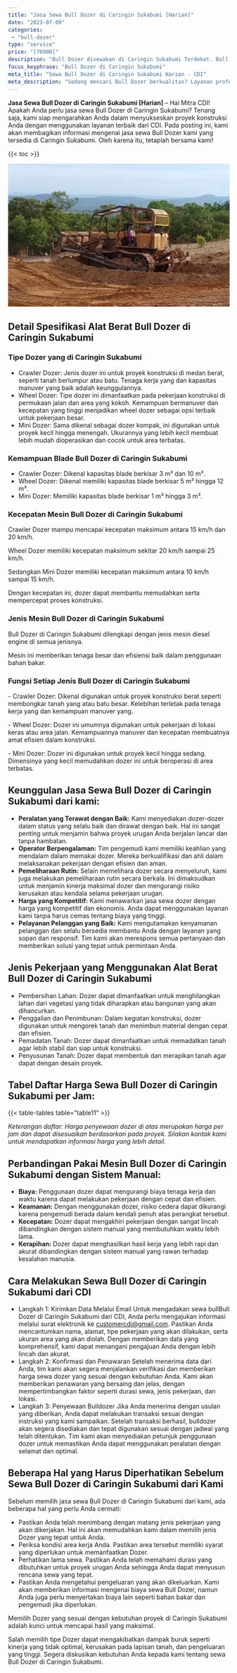 ```yaml
---
title: "Jasa Sewa Bull Dozer di Caringin Sukabumi [Harian]"
date: "2023-07-09"
categories:
 - "bull-dozer"
type: "service"
price: "[76000]"
description: "Bull Dozer disewakan di Caringin Sukabumi Terdekat. Bull Dozer ini merupakan pilihan tepat dalam proyek pembangunan sebagai peralatan konstruksi powerful dan produktif. Segera konsultasikan kebutuhan Anda."
focus_keyphrase: "Bull Dozer di Caringin Sukabumi"
meta_title: "Sewa Bull Dozer di Caringin Sukabumi Harian - CDI"
meta_description: "Sedang mencari Bull Dozer berkualitas? Layanan profesional kami siap melayani dengan harga kompetitif. Segera hubungi kami."
---
```


**Jasa Sewa Bull Dozer di Caringin Sukabumi [Harian]** – Hai Mitra CDI! Apakah Anda perlu jasa sewa Bull Dozer di Caringin Sukabumi? Tenang saja, kami siap mengarahkan Anda dalam menyukseskan proyek konstruksi Anda dengan menggunakan layanan terbaik dari CDI. Pada posting ini, kami akan membagikan informasi mengenai jasa sewa Bull Dozer kami yang tersedia di Caringin Sukabumi. Oleh karena itu, tetaplah bersama kami!

{{< toc >}}

![Jasa Sewa Bull Dozer di Caringin Sukabumi [Harian]](/images/bull-dozer/bull-dozer-01.jpg)

## Detail Spesifikasi Alat Berat Bull Dozer di Caringin Sukabumi

### Tipe Dozer yang di Caringin Sukabumi

*   Crawler Dozer: Jenis dozer ini untuk proyek konstruksi di medan berat, seperti tanah berlumpur atau batu. Tenaga kerja yang dan kapasitas manuver yang baik adalah keunggulannya.
*   Wheel Dozer: Tipe dozer ini dimanfaatkan pada pekerjaan konstruksi di permukaan jalan dan area yang kokoh. Kemampuan bermanuver dan kecepatan yang tinggi menjadikan wheel dozer sebagai opsi terbaik untuk pekerjaan besar.
*   Mini Dozer: Sama dikenal sebagai dozer kompak, ini digunakan untuk proyek kecil hingga menengah. Ukurannya yang lebih kecil membuat lebih mudah dioperasikan dan cocok untuk area terbatas.

### Kemampuan Blade Bull Dozer di Caringin Sukabumi

*   Crawler Dozer: Dikenal kapasitas blade berkisar 3 m³ dan 10 m³.
*   Wheel Dozer: Dikenal memiliki kapasitas blade berkisar 5 m³ hingga 12 m³.
*   Mini Dozer: Memiliki kapasitas blade berkisar 1 m³ hingga 3 m³.

### Kecepatan Mesin Bull Dozer di Caringin Sukabumi

Crawler Dozer mampu mencapai kecepatan maksimum antara 15 km/h dan 20 km/h.

Wheel Dozer memiliki kecepatan maksimum sekitar 20 km/h sampai 25 km/h.

Sedangkan Mini Dozer memiliki kecepatan maksimum antara 10 km/h sampai 15 km/h.

Dengan kecepatan ini, dozer dapat membantu memudahkan serta mempercepat proses konstruksi.

### Jenis Mesin Bull Dozer di Caringin Sukabumi

Bull Dozer di Caringin Sukabumi dilengkapi dengan jenis mesin diesel engine di semua jenisnya.

Mesin ini memberikan tenaga besar dan efisiensi baik dalam penggunaan bahan bakar.

### Fungsi Setiap Jenis Bull Dozer di Caringin Sukabumi

\- Crawler Dozer: Dikenal digunakan untuk proyek konstruksi berat seperti membongkar tanah yang atau batu besar. Kelebihan terletak pada tenaga kerja yang dan kemampuan manuver yang.

\- Wheel Dozer: Dozer ini umumnya digunakan untuk pekerjaan di lokasi keras atau area jalan. Kemampuannya manuver dan kecepatan membuatnya amat efisien dalam konstruksi.

\- Mini Dozer: Dozer ini digunakan untuk proyek kecil hingga sedang. Dimensinya yang kecil memudahkan dozer ini untuk beroperasi di area terbatas.

## Keunggulan Jasa Sewa Bull Dozer di Caringin Sukabumi dari kami:

*   **Peralatan yang Terawat dengan Baik:** Kami menyediakan dozer-dozer dalam status yang selalu baik dan dirawat dengan baik. Hal ini sangat penting untuk menjamin bahwa proyek urugan Anda berjalan lancar dan tanpa hambatan.
*   **Operator Berpengalaman:** Tim pengemudi kami memiliki keahlian yang mendalam dalam memakai dozer. Mereka berkualifikasi dan ahli dalam melaksanakan pekerjaan dengan efisien dan aman.
*   **Pemeliharaan Rutin:** Selain memelihara dozer secara menyeluruh, kami juga melakukan pemeliharaan rutin secara berkala. Ini dimaksudkan untuk menjamin kinerja maksimal dozer dan mengurangi risiko kerusakan atau kendala selama pekerjaan urugan.
*   **Harga yang Kompetitif:** Kami menawarkan jasa sewa dozer dengan harga yang kompetitif dan ekonomis. Anda dapat menggunakan layanan kami tanpa harus cemas tentang biaya yang tinggi.
*   **Pelayanan Pelanggan yang Baik:** Kami mengutamakan kenyamanan pelanggan dan selalu bersedia membantu Anda dengan layanan yang sopan dan responsif. Tim kami akan merespons semua pertanyaan dan memberikan solusi yang tepat untuk permintaan Anda.

## Jenis Pekerjaan yang Menggunakan Alat Berat Bull Dozer di Caringin Sukabumi

*   Pembersihan Lahan: Dozer dapat dimanfaatkan untuk menghilangkan lahan dari vegetasi yang tidak diharapkan atau bangunan yang akan dihancurkan.
*   Penggalian dan Penimbunan: Dalam kegiatan konstruksi, dozer digunakan untuk mengorek tanah dan menimbun material dengan cepat dan efisien.
*   Pemadatan Tanah: Dozer dapat dimanfaatkan untuk memadatkan tanah agar lebih stabil dan siap untuk konstruksi.
*   Penyusunan Tanah: Dozer dapat membentuk dan merapikan tanah agar dapat dengan desain proyek.

## Tabel Daftar Harga Sewa Bull Dozer di Caringin Sukabumi per Jam:

{{< table-tables table="table11" >}}

_Keterangan daftar: Harga penyewaan dozer di atas merupakan harga per jam dan dapat disesuaikan berdasarkan pada proyek. Silakan kontak kami untuk mendapatkan informasi harga yang lebih detail._

## Perbandingan Pakai Mesin Bull Dozer di Caringin Sukabumi dengan Sistem Manual:

*   **Biaya:** Penggunaan dozer dapat mengurangi biaya tenaga kerja dan waktu karena dapat melakukan pekerjaan dengan cepat dan efisien.
*   **Keamanan:** Dengan menggunakan dozer, risiko cedera dapat dikurangi karena pengemudi berada dalam kendali penuh atas perangkat tersebut.
*   **Kecepatan:** Dozer dapat mengakhiri pekerjaan dengan sangat lincah dibandingkan dengan sistem manual yang membutuhkan waktu lebih lama.
*   **Kerapihan:** Dozer dapat menghasilkan hasil kerja yang lebih rapi dan akurat dibandingkan dengan sistem manual yang rawan terhadap kesalahan manusia.

## Cara Melakukan Sewa Bull Dozer di Caringin Sukabumi dari CDI

*   Langkah 1: Kirimkan Data Melalui Email
Untuk mengadakan sewa bullBull Dozer di Caringin Sukabumi dari CDI, Anda perlu mengajukan informasi melalui surat elektronik ke customercdi@gmail.com. Pastikan Anda mencantumkan nama, alamat, tipe pekerjaan yang akan dilakukan, serta ukuran area yang akan diolah. Dengan memberikan data yang komprehensif, kami dapat menangani pengajuan Anda dengan lebih lincah dan akurat.
*   Langkah 2: Konfirmasi dan Penawaran
Setelah menerima data dari Anda, tim kami akan segera menjalankan verifikasi dan memberikan harga sewa dozer yang sesuai dengan kebutuhan Anda. Kami akan memberikan penawaran yang bersaing dan jelas, dengan mempertimbangkan faktor seperti durasi sewa, jenis pekerjaan, dan lokasi.
*   Langkah 3: Penyewaan Bulldozer
Jika Anda menerima dengan usulan yang diberikan, Anda dapat melakukan transaksi sesuai dengan instruksi yang kami sampaikan. Setelah transaksi berhasil, bulldozer akan segera disediakan dan tepat digunakan sesuai dengan jadwal yang telah ditentukan. Tim kami akan menyediakan petunjuk penggunaan dozer untuk memastikan Anda dapat menggunakan peralatan dengan selamat dan optimal.

## Beberapa Hal yang Harus Diperhatikan Sebelum Sewa Bull Dozer di Caringin Sukabumi dari Kami

Sebelum memilih jasa sewa Bull Dozer di Caringin Sukabumi dari kami, ada beberapa hal yang perlu Anda cermati:

*   Pastikan Anda telah menimbang dengan matang jenis pekerjaan yang akan dikerjakan. Hal ini akan memudahkan kami dalam memilih jenis Dozer yang tepat untuk Anda.
*   Periksa kondisi area kerja Anda. Pastikan area tersebut memiliki syarat yang diperlukan untuk memanfaatkan Dozer.
*   Perhatikan lama sewa. Pastikan Anda telah memahami durasi yang dibutuhkan untuk proyek urugan Anda sehingga Anda dapat menyusun rencana sewa yang tepat.
*   Pastikan Anda mengetahui pengeluaran yang akan dikeluarkan. Kami akan memberikan informasi mengenai biaya sewa Bull Dozer, namun Anda juga perlu menyertakan biaya lain seperti bahan bakar dan pengemudi jika diperlukan.

Memilih Dozer yang sesuai dengan kebutuhan proyek di Caringin Sukabumi adalah kunci untuk mencapai hasil yang maksimal.

Salah memilih tipe Dozer dapat mengakibatkan dampak buruk seperti kinerja yang tidak optimal, kerusakan pada lapisan tanah, dan pengeluaran yang tinggi. Segera diskusikan kebutuhan Anda kepada kami tentang sewa Bull Dozer di Caringin Sukabumi.